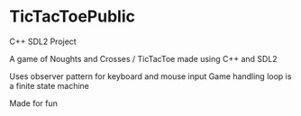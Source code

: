 # TicTacToePublic
C++ SDL2 Project

A game of Noughts and Crosses / TicTacToe made using C++ and SDL2

Uses observer pattern for keyboard and mouse input
Game handling loop is a finite state machine

Made for fun
